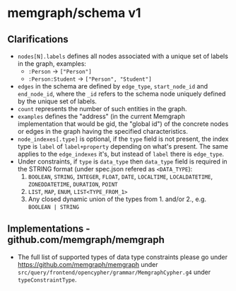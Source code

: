 # memgraph/schema v1

## Clarifications

* `nodes[N].labels` defines all nodes associated with a unique set of labels in the graph, examples:
  * `:Person` -> `["Person"]`
  * `:Person:Student` -> `["Person", "Student"]`
* `edges` in the schema are defined by `edge_type`, `start_node_id` and `end_node_id`, where the `_id` refers to the schema node uniquely defined by the unique set of labels.
* `count` represents the number of such entities in the graph.
* `examples` defines the "address" (in the current Memgraph implementation that would be gid, the "global id") of the concrete nodes or edges in the graph having the specified characteristics.
* `node_indexes[.type]` is optional, if the `type` field is not present, the index type is `label` of `label+property` depending on what's present. The same applies to the `edge_indexes` it's, but instead of `label` there is `edge_type`.
* Under constraints, if `type` is `data_type` then `data_type` field is required in the STRING format (under spec.json refered as `<DATA_TYPE`):
  1. `BOOLEAN`, `STRING`, `INTEGER`, `FLOAT`, `DATE`, `LOCALTIME`, `LOCALDATETIME`, `ZONEDDATETIME`, `DURATION`, `POINT`
  2. `LIST`, `MAP`, `ENUM`, `LIST<TYPE_FROM_1>`
  3. Any closed dynamic union of the types from 1. and/or 2., e.g. `BOOLEAN | STRING`

## Implementations - github.com/memgraph/memgraph

* The full list of supported types of data type constraints please go under https://github.com/memgraph/memgraph under `src/query/frontend/opencypher/grammar/MemgraphCypher.g4` under `typeConstraintType`.
